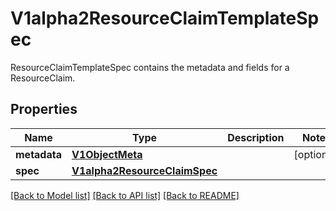 # V1alpha2ResourceClaimTemplateSpec

ResourceClaimTemplateSpec contains the metadata and fields for a ResourceClaim.
## Properties
Name | Type | Description | Notes
------------ | ------------- | ------------- | -------------
**metadata** | [**V1ObjectMeta**](V1ObjectMeta.md) |  | [optional] 
**spec** | [**V1alpha2ResourceClaimSpec**](V1alpha2ResourceClaimSpec.md) |  | 

[[Back to Model list]](../README.md#documentation-for-models) [[Back to API list]](../README.md#documentation-for-api-endpoints) [[Back to README]](../README.md)


